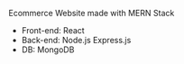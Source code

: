 Ecommerce Website made with MERN Stack

- Front-end: React
- Back-end: Node.js Express.js
- DB: MongoDB
